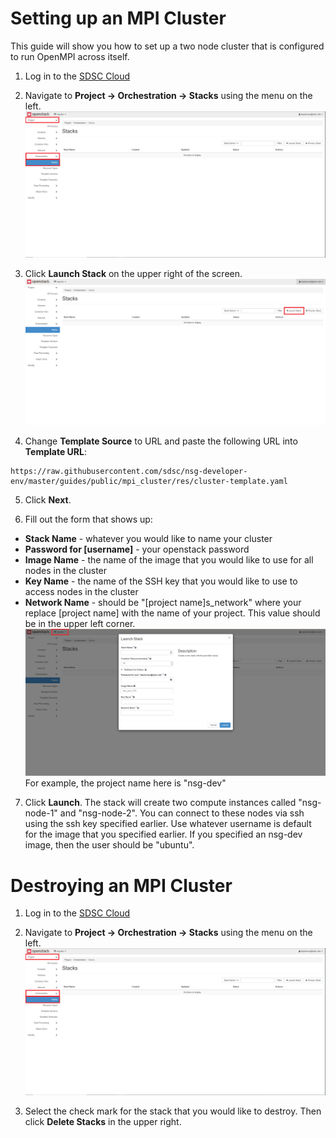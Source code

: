 # Setting up an MPI Cluster
This guide will show you how to set up a two node cluster that is configured to
run OpenMPI across itself.

1. Log in to the [SDSC Cloud](https://dashboard.cloud.sdsc.edu/)
2. Navigate to **Project -> Orchestration -> Stacks** using the menu on the
left.
![Dashboard view of stacks](res/stacks.png)

3. Click **Launch Stack** on the upper right of the screen.
![Dashboard view of stacks](res/launch_stack.png)

4. Change **Template Source** to URL and paste the following URL into
**Template URL**:

```
https://raw.githubusercontent.com/sdsc/nsg-developer-env/master/guides/public/mpi_cluster/res/cluster-template.yaml
```

5. Click **Next**.

6. Fill out the form that shows up:
* **Stack Name** - whatever you would like to name your cluster
* **Password for [username]** - your openstack password
* **Image Name** - the name of the image that you would like to use for
all nodes in the cluster
* **Key Name** - the name of the SSH key that you would like to use to access
nodes in the cluster
* **Network Name** - should be "[project name]s_network" where your replace 
[project name] with the name of your project. This value should be in the upper
left corner.
![Project name example](res/project_name.png)
For example, the project name here is "nsg-dev"

7. Click **Launch**. The stack will create two compute instances called
"nsg-node-1" and "nsg-node-2". You can connect to these nodes via ssh using
the ssh key specified earlier. Use whatever username is default for the image
that you specified earlier. If you specified an nsg-dev image, then the user
should be "ubuntu".

# Destroying an MPI Cluster
1. Log in to the [SDSC Cloud](https://dashboard.cloud.sdsc.edu/)
2. Navigate to **Project -> Orchestration -> Stacks** using the menu on the
left.
![Dashboard view of stacks](res/stacks.png)

3. Select the check mark for the stack that you would like to destroy. Then
click **Delete Stacks** in the upper right. 